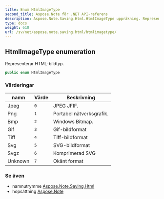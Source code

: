 ```yaml
---
title: Enum HtmlImageType
second_title: Aspose.Note för .NET API-referens
description: Aspose.Note.Saving.Html.HtmlImageType uppräkning. Representerar HTMLbildtyp.
type: docs
weight: 610
url: /sv/net/aspose.note.saving.html/htmlimagetype/
---
```

## HtmlImageType enumeration

Representerar HTML-bildtyp.

```csharp
public enum HtmlImageType
```

### Värderingar

| namn | Värde | Beskrivning |
| --- | --- | --- |
| Jpeg | `0` | JPEG JFIF. |
| Png | `1` | Portabel nätverksgrafik. |
| Bmp | `2` | Windows Bitmap. |
| Gif | `3` | Gif-bildformat |
| Tiff | `4` | Tiff-bildformat |
| Svg | `5` | SVG-bildformat |
| Svgz | `6` | Komprimerad SVG |
| Unknown | `7` | Okänt format |

### Se även

* namnutrymme [Aspose.Note.Saving.Html](../../aspose.note.saving.html/)
* hopsättning [Aspose.Note](../../)


